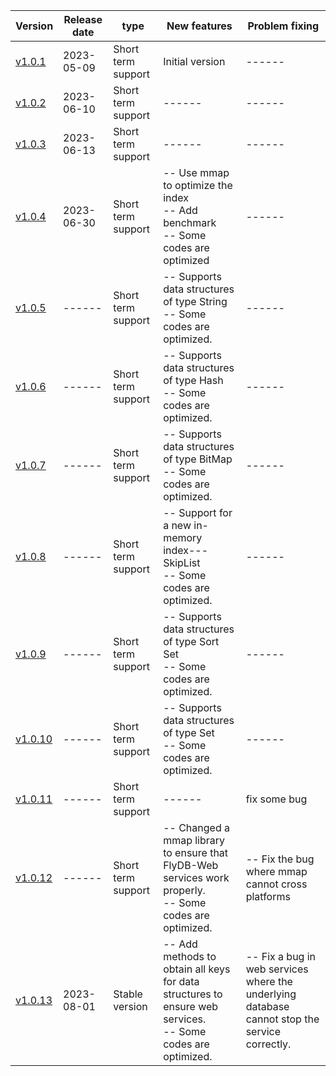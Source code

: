 | Version                                                      | Release date | type               | New features                                                 | Problem fixing                                               |
| ------------------------------------------------------------ | ------------ | ------------------ | ------------------------------------------------------------ | ------------------------------------------------------------ |
| [v1.0.1](https://github.com/ByteStorage/FlyDB/releases/tag/v1.0.1) | 2023-05-09   | Short term support | Initial version                                              | ------                                                       |
| [v1.0.2](https://github.com/ByteStorage/FlyDB/releases/tag/v1.0.2) | 2023-06-10   | Short term support | ------                                                       | ------                                                       |
| [v1.0.3](https://github.com/ByteStorage/FlyDB/releases/tag/v1.0.3) | 2023-06-13   | Short term support | ------                                                       | ------                                                       |
| [v1.0.4](https://github.com/ByteStorage/FlyDB/releases/tag/v1.0.4) | 2023-06-30   | Short term support | -- Use mmap to optimize the index<br />-- Add benchmark<br />-- Some codes are optimized | ------                                                       |
| [v1.0.5](https://github.com/ByteStorage/FlyDB/releases/tag/v1.0.5) | ------       | Short term support | -- Supports data structures of type String<br />-- Some codes are optimized. | ------                                                       |
| [v1.0.6](https://github.com/ByteStorage/FlyDB/releases/tag/v1.0.6) | ------       | Short term support | -- Supports data structures of type Hash<br />-- Some codes are optimized. | ------                                                       |
| [v1.0.7](https://github.com/ByteStorage/FlyDB/releases/tag/v1.0.7) | ------       | Short term support | -- Supports data structures of type BitMap<br />-- Some codes are optimized. | ------                                                       |
| [v1.0.8](https://github.com/ByteStorage/FlyDB/releases/tag/v1.0.8) | ------       | Short term support | -- Support for a new in-memory index---SkipList<br />-- Some codes are optimized. | ------                                                       |
| [v1.0.9](https://github.com/ByteStorage/FlyDB/releases/tag/v1.0.9) | ------       | Short term support | -- Supports data structures of type Sort Set <br />-- Some codes are optimized. | ------                                                       |
| [v1.0.10](https://github.com/ByteStorage/FlyDB/releases/tag/v1.0.10) | ------       | Short term support | -- Supports data structures of type Set<br />-- Some codes are optimized. | ------                                                       |
| [v1.0.11](https://github.com/ByteStorage/FlyDB/releases/tag/v1.0.11) | ------       | Short term support | ------                                                       | fix some bug                                                 |
| [v1.0.12](https://github.com/ByteStorage/FlyDB/releases/tag/v1.0.12) | ------       | Short term support | -- Changed a mmap library to ensure that FlyDB-Web services work properly.<br />-- Some codes are optimized. | -- Fix the bug where mmap cannot cross platforms             |
| [v1.0.13](https://github.com/ByteStorage/FlyDB/releases/tag/v1.0.13) | 2023-08-01   | Stable version     | -- Add methods to obtain all keys for data structures to ensure web services.<br />-- Some codes are optimized. | -- Fix a bug in web services where the underlying database cannot stop the service correctly. |



